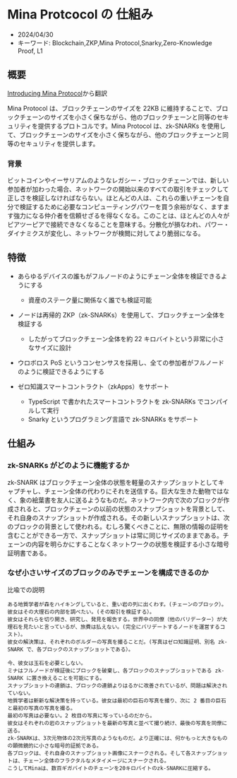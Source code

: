 # Mina Protcocol の 仕組み

- 2024/04/30
- キーワード: Blockchain,ZKP,Mina Protocol,Snarky,Zero-Knowledge Proof, L1

## 概要

[Introducing Mina Protocol](https://medium.com/minaprotocol/introducing-mina-protocol-d8b3a8e8b2bc)から翻訳

Mina Protocol は、ブロックチェーンのサイズを 22KB に維持することで、ブロックチェーンのサイズを小さく保ちながら、他のブロックチェーンと同等のセキュリティを提供するプロトコルです。Mina Protocol は、zk-SNARKs を使用して、ブロックチェーンのサイズを小さく保ちながら、他のブロックチェーンと同等のセキュリティを提供します。

### 背景

ビットコインやイーサリアムのようなレガシー・ブロックチェーンでは、新しい参加者が加わった場合、ネットワークの開始以来のすべての取引をチェックして正しさを検証しなければならない。ほとんどの人は、これらの重いチェーンを自分で検証するために必要なコンピューティングパワーを買う余裕がなく、ますます強力になる仲介者を信頼せざるを得なくなる。このことは、ほとんどの人々がピアツーピアで接続できなくなることを意味する。分散化が損なわれ、パワー・ダイナミクスが変化し、ネットワークが検閲に対してより脆弱になる。

## 特徴

- あらゆるデバイスの誰もがフルノードのようにチェーン全体を検証できるようにする

  - 資産のステーク量に関係なく誰でも検証可能

- ノードは再帰的 ZKP（zk-SNARKs）を使用して、ブロックチェーン全体を検証する

  - したがってブロックチェーン全体を約 22 キロバイトという非常に小さなサイズに設計

- ウロボロス PoS というコンセンサスを採用し、全ての参加者がフルノードのように検証できるようにする

- ゼロ知識スマートコントラクト（zkApps）をサポート
  - TypeScript で書かれたスマートコントラクトを zk-SNARKs でコンパイルして実行
  - Snarky というプログラミング言語で zk-SNARKs をサポート

## 仕組み

### zk-SNARKs がどのように機能するか

zk-SNARK はブロックチェーン全体の状態を軽量のスナップショットとしてキャプチャし、チェーン全体の代わりにそれを送信する。巨大な生きた動物ではなく、象の絵葉書を友人に送るようなものだ。ネットワーク内で次のブロックが作成されると、ブロックチェーンの以前の状態のスナップショットを背景として、それ自身のスナップショットが作成される。その新しいスナップショットは、次のブロックの背景として使われる。むしろ驚くべきことに、無限の情報の証明を含むことができる一方で、スナップショットは常に同じサイズのままである。チェーンの内容を明らかにすることなくネットワークの状態を検証する小さな暗号証明書である。

### なぜ小さいサイズのブロックのみでチェーンを構成できるのか

比喩での説明

    ある地質学者が森をハイキングしていると、重い岩の列に出くわす。(チェーンのブロック）。彼女はその大理石の内部を調べたい。(その取引を検証する）。
    彼女はそれらを切り開き、研究し、発見を報告する。世界中の同僚（他のバリデーター）が大理石を見たいと言っているが、旅費は払えない。(完全にバリデートするノードを運営するコスト）。
    彼女の解決策は、それぞれのボルダーの写真を撮ることだ。(写真はゼロ知識証明、別名 zk-SNARK で、各ブロックのスナップショットである）。

    今、彼女は玉石を必要としない。
    ミナはフルノードが検証後にブロックを破棄し、各ブロックのスナップショットである zk-SNARK に置き換えることを可能にする。
    スナップショットの連鎖は、ブロックの連鎖よりはるかに改善されているが、問題は解決されていない。
    地質学者は斬新な解決策を持っている。彼女は最初の巨石の写真を撮り、次に 2 番目の巨石と最初の写真の写真を撮る。
    最初の写真は必要ない。2 枚目の写真に写っているのだから。
    彼女はそれぞれの岩のスナップショットを最新の写真と並べて撮り続け、最後の写真を同僚に送る。
    zk-SNARKは、3次元物体の2次元写真のようなものだ。より正確には、何かもっと大きなものの顕微鏡的に小さな暗号的証拠である。
    各ブロックは、それ自身のスナップショット画像にスナークされる。そして各スナップショットは、チェーン全体のフラクタルなメタイメージにスナークされる。
    こうしてMinaは、数百ギガバイトのチェーンを20キロバイトのzk-SNARKに圧縮する。
